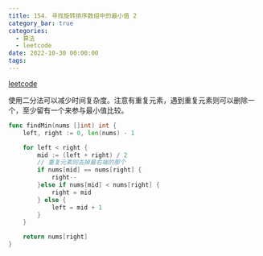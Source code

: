 ```yaml
---
title: 154. 寻找旋转排序数组中的最小值 2
category_bar: true
categories:
  - 算法
  - leetcode
date: 2022-10-30 00:00:00
tags:
---
```


[leetcode](https://leetcode.cn/problems/find-minimum-in-rotated-sorted-array-ii/)

使用二分法可以减少时间复杂度。注意有重复元素，遇到重复元素则可以删除一个，至少留有一个来参与最小值比较。
<!-- more -->
```Go
func findMin(nums []int) int {
    left, right := 0, len(nums) - 1

    for left < right {
        mid := (left + right) / 2
        // 重复元素则去掉最右端的那个
        if nums[mid] == nums[right] {
            right--
        }else if nums[mid] < nums[right] {
            right = mid
        } else {
            left = mid + 1
        }
    }

    return nums[right]
}
```
